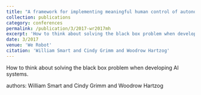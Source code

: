 ```yaml
---
title: "A framework for implementing meaningful human control of autonomous systems"
collection: publications
category: conferences
permalink: /publication/3/2017-wr2017mh
excerpt: 'How to think about solving the black box problem when developing AI systems., '
date: 3/2017
venue: 'We Robot'
citation: 'William Smart and Cindy Grimm and Woodrow Hartzog'
---
```

How to think about solving the black box problem when developing AI systems.

authors: William Smart and Cindy Grimm and Woodrow Hartzog